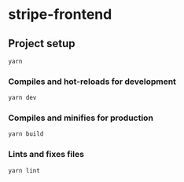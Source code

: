 # stripe-frontend

## Project setup

```bash
yarn
```

### Compiles and hot-reloads for development

```bash
yarn dev
```

### Compiles and minifies for production

```bash
yarn build
```

### Lints and fixes files

```bash
yarn lint
```
